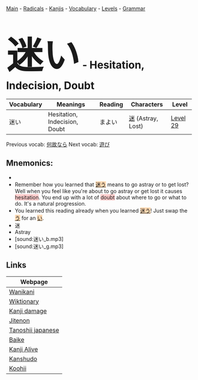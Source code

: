 <style> bigfont {font-size: 100px}</style>
[Main](../README.md) -
[Radicals](../radicals.md) -
[Kanjis](../kanjis.md) -
[Vocabulary](../vocabulary.md) -
[Levels](../levels.md) -
[Grammar](../grammar.md)
# <bigfont> 迷い</bigfont> - Hesitation, Indecision, Doubt 

| Vocabulary | Meanings | Reading | Characters | Level |
| --- | --- | --- | --- | --- |
| 迷い | Hesitation, Indecision, Doubt | まよい |  [迷](../kanjis/迷.md) (Astray, Lost) | [Level 29](../levels/wk_level29.md) |

Previous vocab: [何故なら](何故なら.md) Next vocab: [遊び](遊び.md) 

## Mnemonics:

* 
* Remember how you learned that <span style="background-color:#fed8b1"> [迷う](https://jisho.org/search/迷う)</span> means to go astray or to get lost? Well when you feel like you're about to go astray or get lost it causes <span style="background-color:#ffcccb"> hesitation</span>. You end up with a lot of <span style="background-color:#ffcccb"> doubt</span> about where to go or what to do. It's a natural progression.
* You learned this reading already when you learned <span style="background-color:#fed8b1"> [迷う](https://jisho.org/search/迷う)</span>! Just swap the <span style="background-color:#fed8b1"> [う](https://jisho.org/search/う)</span> for an <span style="background-color:#fed8b1"> [い](https://jisho.org/search/い)</span>.
* 迷
* Astray
* [sound:迷い_b.mp3]
* [sound:迷い_g.mp3]


## Links 

| Webpage |
| --- |
| [Wanikani          ](https://www.wanikani.com/kanji/迷い) |
| [Wiktionary        ](https://en.wiktionary.org/wiki/迷い) |
| [Kanji damage      ](http://www.kanjidamage.com/kanji/search?utf8=✓&q=迷い) |
| [Jitenon           ](https://jitenon.com/kanji/迷い) |
| [Tanoshii japanese ](https://www.tanoshiijapanese.com/dictionary/kanji.cfm?k=迷い) |
| [Baike             ](https://baike.baidu.com/item/迷い) |
| [Kanji Alive       ](https://app.kanjialive.com/迷い) |
| [Kanshudo          ](https://www.kanshudo.com/searchmn?q=迷い) |
| [Koohii            ](https://kanji.koohii.com/study/kanji/迷い) |
